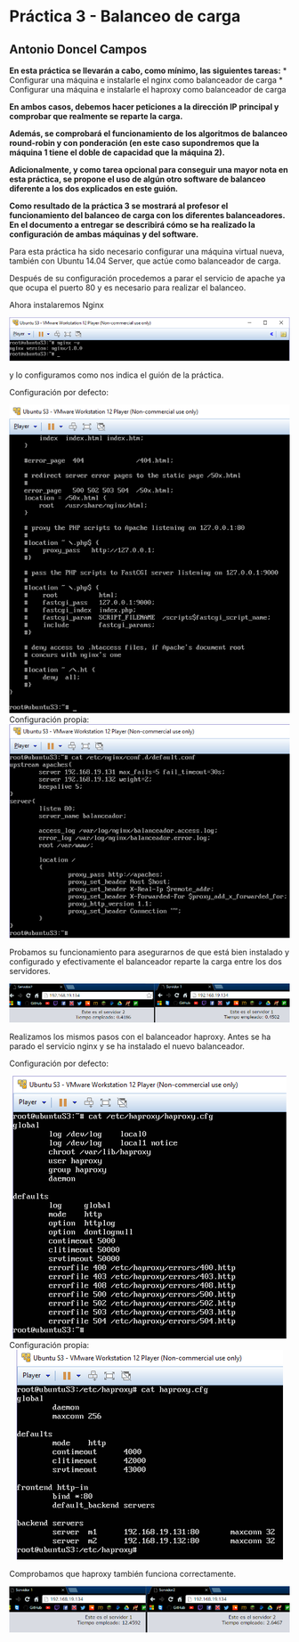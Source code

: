 Práctica 3 - Balanceo de carga
==================================================
Antonio Doncel Campos
--------------------------------------------------

**En esta práctica se llevarán a cabo, como mínimo, las siguientes tareas:**
	* Configurar una máquina e instalarle el nginx como balanceador de carga
	* Configurar una máquina e instalarle el haproxy como balanceador de carga
	
**En ambos casos, debemos hacer peticiones a la dirección IP principal y comprobar
que realmente se reparte la carga.**

**Además, se comprobará el funcionamiento de los algoritmos de balanceo round-robin
y con ponderación (en este caso supondremos que la máquina 1 tiene el doble de
capacidad que la máquina 2).**

**Adicionalmente, y como tarea opcional para conseguir una mayor nota en esta
práctica, se propone el uso de algún otro software de balanceo diferente a los dos
explicados en este guión.**

**Como resultado de la práctica 3 se mostrará al profesor el funcionamiento del
balanceo de carga con los diferentes balanceadores. En el documento a entregar se
describirá cómo se ha realizado la configuración de ambas máquinas y del software.**

Para esta práctica ha sido necesario configurar una máquina virtual nueva, también con
Ubuntu 14.04 Server, que actúe como balanceador de carga.

Después de su configuración procedemos a parar el servicio de apache ya que ocupa el puerto 80
y es necesario para realizar el balanceo.

Ahora instalaremos Nginx
<div align="center"><img src="img/1.-instalar_nginx.png"></div>

y lo configuramos como nos indica el guión de la práctica.

Configuración por defecto:
<div align="center"><img src="img/2.-default_conf_nginx.png"></div>
Configuración propia:
<div align="center"><img src="img/3.-nueva_conf_nginx.png"></div>

Probamos su funcionamiento para asegurarnos de que está bien instalado y configurado y
efectivamente el balanceador reparte la carga entre los dos servidores.
<div align="center"><img src="img/4.-nginx_funciona.png"></div>

Realizamos los mismos pasos con el balanceador haproxy. Antes se ha parado el servicio nginx
y se ha instalado el nuevo balanceador.

Configuración por defecto:
<div align="center"><img src="img/5.-default_conf_haproxy.png"></div>
Configuración propia:
<div align="center"><img src="img/6.-nueva_conf_haproxy.png"></div>

Comprobamos que haproxy también funciona correctamente.
<div align="center"><img src="img/7.-haproxy_funciona.png"></div>
